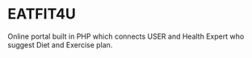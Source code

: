 # EATFIT4U
Online portal built in PHP which connects USER and Health Expert who suggest Diet and Exercise plan.

